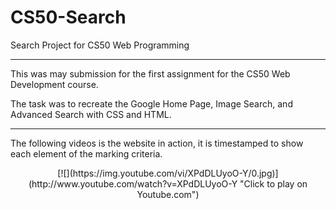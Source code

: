 # CS50-Search
Search Project for CS50 Web Programming

---

This was may submission for the first assignment for the CS50 Web Development course.

The task was to recreate the Google Home Page, Image Search, and Advanced Search with CSS and HTML.

---

The following videos is the website in action, it is timestamped to show each element of the marking criteria.

<div align="center">
[![](https://img.youtube.com/vi/XPdDLUyoO-Y/0.jpg)](http://www.youtube.com/watch?v=XPdDLUyoO-Y "Click to play on Youtube.com")
</div>